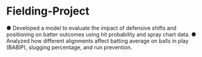 # Fielding-Project
● Developed a model to evaluate the impact of defensive shifts and positioning on batter outcomes using hit 
probability and spray chart data. 
● Analyzed how different alignments affect batting average on balls in play (BABIP), slugging percentage, and run 
prevention. 
